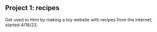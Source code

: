 ## Project 1: recipes

Get used to html by making a toy website with recipes from the internet; started 4/18/23.
